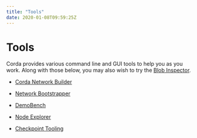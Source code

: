 ```yaml
---
title: "Tools"
date: 2020-01-08T09:59:25Z
---
```



# Tools
Corda provides various command line and GUI tools to help you as you work. Along with those below, you may also
            wish to try the [Blob Inspector](blob-inspector.md).


* [Corda Network Builder](network-builder.md)

* [Network Bootstrapper](network-bootstrapper.md)

* [DemoBench](demobench.md)

* [Node Explorer](node-explorer.md)

* [Checkpoint Tooling](checkpoint-tooling.md)



